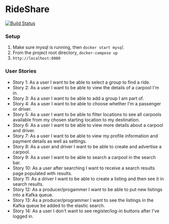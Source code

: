# RideShare

[![Build Status](https://travis-ci.org/bryanchen18/marketplace.png?branch=master)](https://travis-ci.org/bryanchen18/marketplace)

### Setup
1. Make sure mysql is running, then `docker start mysql`
2. From the project root directory, `docker-compose up`
4. `http://localhost:8000`

### User Stories
- Story 1: As a user I want to be able to select a group to find a ride.
- Story 2: As a user I want to be able to view the details of a carpool I'm in.
- Story 3: As a user I want to be able to add a group I am part of. 
- Story 4: As a user I want to be able to choose whether I'm a passenger or driver. 
- Story 5: As a user I want to be able to filter locations to see all carpools available from my chosen starting location to my destination.
- Story 6: As a user I want to be able to view more details about a carpool and driver. 
- Story 7: As a user I want to be able to view my profile information and payment details as well as settings. 
- Story 8: As a user and driver I want to be able to create and advertise a carpool.
- Story 9: As a user I want to be able to search a carpool in the search bar.
- Story 10: As a user after searching I want to receive a search results page populated with results.
- Story 11: As a driver I want to be able to create a listing and then see it in search results.
- Story 12: As a producer/progammer I want to be able to put new listings into a Kafka queue.
- Story 13: As a producer/programmer I want to see the listings in the Kafka queue be added to the elastic search.
- Story 14: As a user I don't want to see register/log-in buttons after I've logged in.
